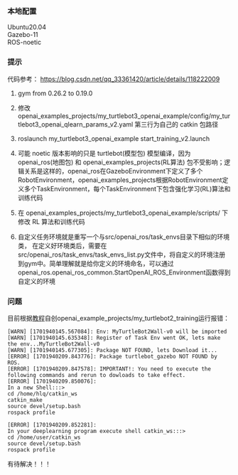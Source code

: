 ### 本地配置
Ubuntu20.04   
Gazebo-11   
ROS-noetic   


### 提示
代码参考： https://blog.csdn.net/qq_33361420/article/details/118222009

1. gym from 0.26.2 to 0.19.0

2. 修改 openai_examples_projects/my_turtlebot3_openai_example/config/my_turtlebot3_openai_qlearn_params_v2.yaml 第三行为自己的 catkin 包路径

3. roslaunch my_turtlebot3_openai_example start_training_v2.launch

4. 可能 noetic 版本影响的只是 turtlebot(模型包) 模型编译，因为 openai_ros(地图包) 和 openai_examples_projects(RL算法) 包不受影响；逻辑关系是这样的，openai_ros在GazeboEnvironment下定义了多个RobotEnvironment，openai_examples_projects根据RobotEnvironment定义多个TaskEnvironment，每个TaskEnvironment下包含强化学习(RL)算法和训练代码

5. 在 openai_examples_projects/my_turtlebot3_openai_example/scripts/ 下修改 RL 算法和训练代码

6. 自定义任务环境就是重写一个与src/openai_ros/task_envs目录下相似的环境类， 在定义好环境类后，需要在src/openai_ros/task_envs/task_envs_list.py文件中，将自定义的环境注册到gym中。简单理解就是给你定义的环境命名，可以通过openai_ros.openai_ros_common.StartOpenAI_ROS_Environment函数得到自定义的环境

### 问题
目前根据[教程](http://wiki.ros.org/openai_ros/TurtleBot2%20with%20openai_ros)自创openai_example_projects/my_turtlebot2_training运行报错：
```
[WARN] [1701940145.567084]: Env: MyTurtleBot2Wall-v0 will be imported
[WARN] [1701940145.635348]: Register of Task Env went OK, lets make the env...MyTurtleBot2Wall-v0
[WARN] [1701940145.677305]: Package NOT FOUND, lets Download it...
[ERROR] [1701940209.843776]: Package turtlebot_gazebo NOT FOUND by ROS.
[ERROR] [1701940209.847578]: IMPORTANT!: You need to execute the following commands and rerun to dowloads to take effect.
[ERROR] [1701940209.850076]: 
In a new Shell:::>
cd /home/hlq/catkin_ws
catkin_make
source devel/setup.bash
rospack profile

[ERROR] [1701940209.852281]: 
In your deeplearning program execute shell catkin_ws:::>
cd /home/user/catkin_ws
source devel/setup.bash
rospack profile

```

有待解决！！！
